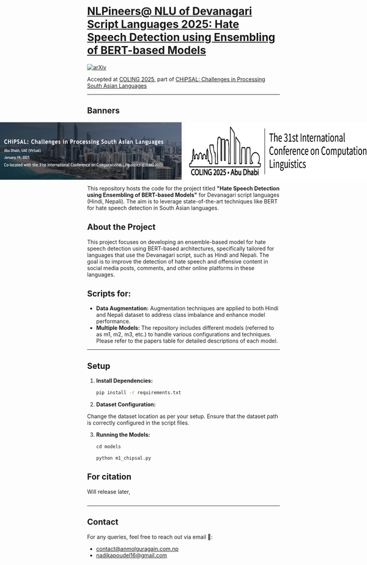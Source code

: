 # [NLPineers@ NLU of Devanagari Script Languages 2025: Hate Speech Detection using Ensembling of BERT-based Models](https://arxiv.org/abs/2412.08163)  
[![arXiv](https://img.shields.io/badge/arXiv-2412.08163-b31b1b.svg)](https://arxiv.org/abs/2412.08163)  

Accepted at [COLING 2025](https://coling2025.org/), part of [CHiPSAL: Challenges in Processing South Asian Languages](https://sites.google.com/view/chipsal/)

---

## Banners

<div style="display: flex; align-items: center; justify-content: center;">
    <img src="images/Chipsal_banner.jpg" alt="CHiPSAL Banner" style="height: 150px; margin-right: 10px;">
    <img src="images/logo-full.png" alt="COLING Logo" style="height: 150px;">
</div>


This repository hosts the code for the project titled **"Hate Speech Detection using Ensembling of BERT-based Models"** for Devanagari script languages (Hindi, Nepali). The aim is to leverage state-of-the-art techniques like BERT for hate speech detection in South Asian languages.

## About the Project

This project focuses on developing an ensemble-based model for hate speech detection using BERT-based architectures, specifically tailored for languages that use the Devanagari script, such as Hindi and Nepali. The goal is to improve the detection of hate speech and offensive content in social media posts, comments, and other online platforms in these languages.


## Scripts for:


- **Data Augmentation:** Augmentation techniques are applied to both Hindi and Nepali dataset to address class imbalance and enhance model performance.
- **Multiple Models:** The repository includes different models (referred to as m1, m2, m3, etc.) to handle various configurations and techniques. Please refer to the papers table for detailed descriptions of each model.

---

## Setup

1. **Install Dependencies:**

   ```bash
   pip install -r requirements.txt
    ```
2. **Dataset Configuration:**

Change the dataset location as per your setup. Ensure that the dataset path is correctly configured in the script files.

3. **Running the Models:**
    ```
    cd models
    ```
    ```
    python m1_chipsal.py
    ```

## For citation

Will release later,
```
```
---
## Contact

For any queries, feel free to reach out via email 📧:  
- [contact@anmolguragain.com.np](mailto:contact@anmolguragain.com.np)  
- [nadikapoudel16@gmail.com](mailto:nadikapoudel16@gmail.com)
